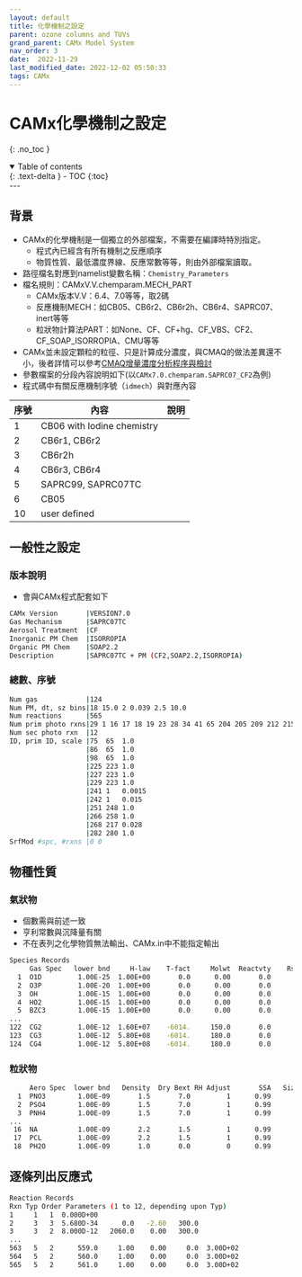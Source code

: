 ```yaml
---
layout: default
title: 化學機制之設定
parent: ozone columns and TUVs
grand_parent: CAMx Model System
nav_order: 3
date:  2022-11-29
last_modified_date: 2022-12-02 05:50:33
tags: CAMx
---
```


# CAMx化學機制之設定
{: .no_toc }

<details open markdown="block">
  <summary>
    Table of contents
  </summary>
  {: .text-delta }
- TOC
{:toc}
</details>
---

## 背景

- CAMx的化學機制是一個獨立的外部檔案，不需要在編譯時特別指定。
  - 程式內已經含有所有機制之反應順序
  - 物質性質、最低濃度界線、反應常數等等，則由外部檔案讀取。
- 路徑檔名對應到namelist變數名稱：`Chemistry_Parameters`
- 檔名規則：CAMxV.V.chemparam.MECH_PART
  - CAMx版本V.V：6.4、7.0等等，取2碼
  - 反應機制MECH：如CB05、CB6r2、CB6r2h、CB6r4、SAPRC07、inert等等
  - 粒狀物計算法PART：如None、CF、CF+hg、CF_VBS、CF2、CF_SOAP_ISORROPIA、CMU等等
- CAMx並未設定顆粒的粒徑、只是計算成分濃度，與CMAQ的做法差異還不小，後者詳情可以參考[CMAQ增量濃度分析程序與檢討](https://sinotec2.github.io/Focus-on-Air-Quality/GridModels/POST/5.IncProc/)
- 參數檔案的分段內容說明如下(以`CAMx7.0.chemparam.SAPRC07_CF2`為例)
- 程式碼中有關反應機制序號（`idmech`）與對應內容

序號|內容|說明
-|-|-
1|CB06 with Iodine chemistry|
2|CB6r1, CB6r2|
3|CB6r2h|
4|CB6r3, CB6r4|
5|SAPRC99, SAPRC07TC|
6|CB05|
10|user defined|

## 一般性之設定

### 版本說明

- 會與CAMx程式配套如下

```bash
CAMx Version       |VERSION7.0
Gas Mechanism      |SAPRC07TC
Aerosol Treatment  |CF
Inorganic PM Chem  |ISORROPIA
Organic PM Chem    |SOAP2.2
Description        |SAPRC07TC + PM (CF2,SOAP2.2,ISORROPIA)
```

### 總數、序號

```bash
Num gas            |124
Num PM, dt, sz bins|18 15.0 2 0.039 2.5 10.0
Num reactions      |565
Num prim photo rxns|29 1 16 17 18 19 23 28 34 41 65 204 205 209 212 215 217 223 230 231 234 237 244 248 258 262 270 272 278 280
Num sec photo rxn  |12
ID, prim ID, scale |75  65  1.0
                   |86  65  1.0
                   |98  65  1.0
                   |225 223 1.0
                   |227 223 1.0
                   |229 223 1.0
                   |241 1   0.0015
                   |242 1   0.015
                   |251 248 1.0
                   |266 258 1.0
                   |268 217 0.028
                   |282 280 1.0
SrfMod #spc, #rxns |0 0
```

## 物種性質

### 氣狀物

- 個數需與前述一致
- 亨利常數與沉降量有關
- 不在表列之化學物質無法輸出、CAMx.in中不能指定輸出

```bash
Species Records
     Gas Spec   lower bnd     H-law    T-fact     Molwt  Reactvty    Rscale
  1  O1D         1.00E-25  1.00E+00       0.0      0.00       0.0        0.
  2  O3P         1.00E-20  1.00E+00       0.0      0.00       0.0        0.
  3  OH          1.00E-15  1.00E+00       0.0      0.00       0.0        0.
  4  HO2         1.00E-15  1.00E+00       0.0      0.00       0.0        0.
  5  BZC3        1.00E-15  1.00E+00       0.0      0.00       0.0        0.
...
122  CG2         1.00E-12  1.60E+07    -6014.     150.0       0.0        1.
123  CG3         1.00E-12  5.80E+08    -6014.     180.0       0.0        1.
124  CG4         1.00E-12  5.80E+08    -6014.     180.0       0.0        1.
```

### 粒狀物

```bash
     Aero Spec  lower bnd   Density  Dry Bext RH Adjust       SSA   SizeBin
  1  PNO3        1.00E-09       1.5       7.0         1      0.99         1
  2  PSO4        1.00E-09       1.5       7.0         1      0.99         1
  3  PNH4        1.00E-09       1.5       7.0         1      0.99         1
...
 16  NA          1.00E-09       2.2       1.5         1      0.99         1
 17  PCL         1.00E-09       2.2       1.5         1      0.99         1
 18  PH2O        1.00E-09       1.0       0.0         0      0.99         1
```

## 逐條列出反應式

```bash
Reaction Records
Rxn Typ Order Parameters (1 to 12, depending upon Typ)
1     1   1  0.000D+00
2     3   3  5.680D-34      0.0   -2.60   300.0
3     3   2  8.000D-12   2060.0    0.00   300.0
...
563   5   2      559.0     1.00    0.00     0.0  3.00D+02
564   5   2      560.0     1.00    0.00     0.0  3.00D+02
565   5   2      561.0     1.00    0.00     0.0  3.00D+02
```
